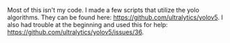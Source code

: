 Most of this isn't my code. I made a few scripts that utilize the yolo algorithms.
They can be found here: https://github.com/ultralytics/yolov5.
I also had trouble at the beginning and used this for help: https://github.com/ultralytics/yolov5/issues/36.
